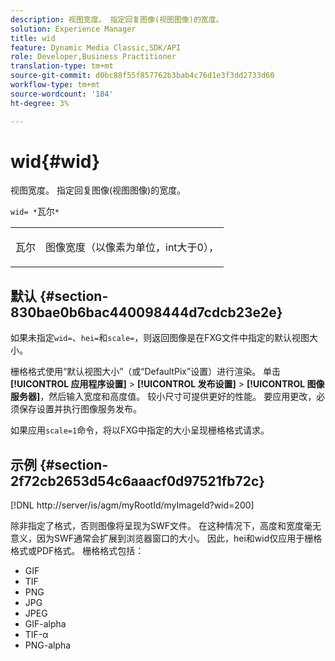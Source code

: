 ```yaml
---
description: 视图宽度。 指定回复图像(视图图像)的宽度。
solution: Experience Manager
title: wid
feature: Dynamic Media Classic,SDK/API
role: Developer,Business Practitioner
translation-type: tm+mt
source-git-commit: d0bc88f55f857762b3bab4c76d1e3f3dd2733d60
workflow-type: tm+mt
source-wordcount: '184'
ht-degree: 3%

---
```



# wid{#wid}

视图宽度。 指定回复图像(视图图像)的宽度。

`wid= *`瓦尔`*`

<table id="simpletable_8229FEFB366F4A799C206FD3E3C601BA"> 
 <tr class="strow"> 
  <td class="stentry"> <p><span class="codeph"> <span class="varname"> 瓦尔</span></span> </p> </td> 
  <td class="stentry"> <p>图像宽度（以像素为单位，int大于0）， </p></td> 
 </tr> 
</table>

## 默认 {#section-830bae0b6bac440098444d7cdcb23e2e}

如果未指定`wid=`、`hei=`和`scale=`，则返回图像是在FXG文件中指定的默认视图大小。

栅格格式使用“默认视图大小”（或“DefaultPix”设置）进行渲染。 单击&#x200B;**[!UICONTROL 应用程序设置]** > **[!UICONTROL 发布设置]** > **[!UICONTROL 图像服务器]**，然后输入宽度和高度值。 较小尺寸可提供更好的性能。 要应用更改，必须保存设置并执行图像服务发布。

如果应用`scale=1`命令，将以FXG中指定的大小呈现栅格格式请求。

## 示例 {#section-2f72cb2653d54c6aaacf0d97521fb72c}

[!DNL http://server/is/agm/myRootId/myImageId?wid=200]

除非指定了格式，否则图像将呈现为SWF文件。 在这种情况下，高度和宽度毫无意义，因为SWF通常会扩展到浏览器窗口的大小。 因此，hei和wid仅应用于栅格格式或PDF格式。 栅格格式包括：

* GIF
* TIF
* PNG
* JPG
* JPEG
* GIF-alpha
* TIF-α
* PNG-alpha

